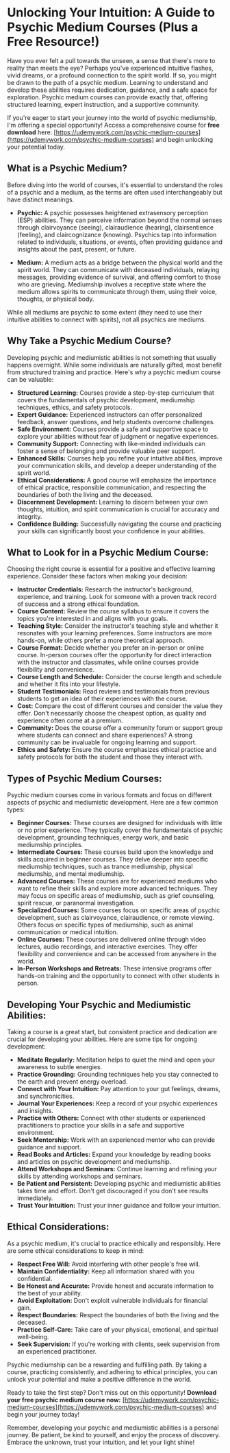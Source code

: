 # Unlocking Your Intuition: A Guide to Psychic Medium Courses (Plus a Free Resource!)

Have you ever felt a pull towards the unseen, a sense that there's more to reality than meets the eye? Perhaps you've experienced intuitive flashes, vivid dreams, or a profound connection to the spirit world. If so, you might be drawn to the path of a psychic medium. Learning to understand and develop these abilities requires dedication, guidance, and a safe space for exploration. Psychic medium courses can provide exactly that, offering structured learning, expert instruction, and a supportive community.

If you're eager to start your journey into the world of psychic mediumship, I'm offering a special opportunity! Access a comprehensive course for **free download** here: [https://udemywork.com/psychic-medium-courses](https://udemywork.com/psychic-medium-courses) and begin unlocking your potential today.

## What is a Psychic Medium?

Before diving into the world of courses, it's essential to understand the roles of a psychic and a medium, as the terms are often used interchangeably but have distinct meanings.

*   **Psychic:** A psychic possesses heightened extrasensory perception (ESP) abilities. They can perceive information beyond the normal senses through clairvoyance (seeing), clairaudience (hearing), clairsentience (feeling), and claircognizance (knowing). Psychics tap into information related to individuals, situations, or events, often providing guidance and insights about the past, present, or future.

*   **Medium:** A medium acts as a bridge between the physical world and the spirit world. They can communicate with deceased individuals, relaying messages, providing evidence of survival, and offering comfort to those who are grieving. Mediumship involves a receptive state where the medium allows spirits to communicate through them, using their voice, thoughts, or physical body.

While all mediums are psychic to some extent (they need to use their intuitive abilities to connect with spirits), not all psychics are mediums.

## Why Take a Psychic Medium Course?

Developing psychic and mediumistic abilities is not something that usually happens overnight. While some individuals are naturally gifted, most benefit from structured training and practice. Here's why a psychic medium course can be valuable:

*   **Structured Learning:** Courses provide a step-by-step curriculum that covers the fundamentals of psychic development, mediumship techniques, ethics, and safety protocols.
*   **Expert Guidance:** Experienced instructors can offer personalized feedback, answer questions, and help students overcome challenges.
*   **Safe Environment:** Courses provide a safe and supportive space to explore your abilities without fear of judgment or negative experiences.
*   **Community Support:** Connecting with like-minded individuals can foster a sense of belonging and provide valuable peer support.
*   **Enhanced Skills:** Courses help you refine your intuitive abilities, improve your communication skills, and develop a deeper understanding of the spirit world.
*   **Ethical Considerations:** A good course will emphasize the importance of ethical practice, responsible communication, and respecting the boundaries of both the living and the deceased.
*   **Discernment Development:** Learning to discern between your own thoughts, intuition, and spirit communication is crucial for accuracy and integrity.
*   **Confidence Building:** Successfully navigating the course and practicing your skills can significantly boost your confidence in your abilities.

## What to Look for in a Psychic Medium Course:

Choosing the right course is essential for a positive and effective learning experience. Consider these factors when making your decision:

*   **Instructor Credentials:** Research the instructor's background, experience, and training. Look for someone with a proven track record of success and a strong ethical foundation.
*   **Course Content:** Review the course syllabus to ensure it covers the topics you're interested in and aligns with your goals.
*   **Teaching Style:** Consider the instructor's teaching style and whether it resonates with your learning preferences. Some instructors are more hands-on, while others prefer a more theoretical approach.
*   **Course Format:** Decide whether you prefer an in-person or online course. In-person courses offer the opportunity for direct interaction with the instructor and classmates, while online courses provide flexibility and convenience.
*   **Course Length and Schedule:** Consider the course length and schedule and whether it fits into your lifestyle.
*   **Student Testimonials:** Read reviews and testimonials from previous students to get an idea of their experiences with the course.
*   **Cost:** Compare the cost of different courses and consider the value they offer. Don't necessarily choose the cheapest option, as quality and experience often come at a premium.
*   **Community:** Does the course offer a community forum or support group where students can connect and share experiences? A strong community can be invaluable for ongoing learning and support.
*   **Ethics and Safety:** Ensure the course emphasizes ethical practice and safety protocols for both the student and those they interact with.

## Types of Psychic Medium Courses:

Psychic medium courses come in various formats and focus on different aspects of psychic and mediumistic development. Here are a few common types:

*   **Beginner Courses:** These courses are designed for individuals with little or no prior experience. They typically cover the fundamentals of psychic development, grounding techniques, energy work, and basic mediumship principles.
*   **Intermediate Courses:** These courses build upon the knowledge and skills acquired in beginner courses. They delve deeper into specific mediumship techniques, such as trance mediumship, physical mediumship, and mental mediumship.
*   **Advanced Courses:** These courses are for experienced mediums who want to refine their skills and explore more advanced techniques. They may focus on specific areas of mediumship, such as grief counseling, spirit rescue, or paranormal investigation.
*   **Specialized Courses:** Some courses focus on specific areas of psychic development, such as clairvoyance, clairaudience, or remote viewing. Others focus on specific types of mediumship, such as animal communication or medical intuition.
*   **Online Courses:** These courses are delivered online through video lectures, audio recordings, and interactive exercises. They offer flexibility and convenience and can be accessed from anywhere in the world.
*   **In-Person Workshops and Retreats:** These intensive programs offer hands-on training and the opportunity to connect with other students in person.

## Developing Your Psychic and Mediumistic Abilities:

Taking a course is a great start, but consistent practice and dedication are crucial for developing your abilities. Here are some tips for ongoing development:

*   **Meditate Regularly:** Meditation helps to quiet the mind and open your awareness to subtle energies.
*   **Practice Grounding:** Grounding techniques help you stay connected to the earth and prevent energy overload.
*   **Connect with Your Intuition:** Pay attention to your gut feelings, dreams, and synchronicities.
*   **Journal Your Experiences:** Keep a record of your psychic experiences and insights.
*   **Practice with Others:** Connect with other students or experienced practitioners to practice your skills in a safe and supportive environment.
*   **Seek Mentorship:** Work with an experienced mentor who can provide guidance and support.
*   **Read Books and Articles:** Expand your knowledge by reading books and articles on psychic development and mediumship.
*   **Attend Workshops and Seminars:** Continue learning and refining your skills by attending workshops and seminars.
*   **Be Patient and Persistent:** Developing psychic and mediumistic abilities takes time and effort. Don't get discouraged if you don't see results immediately.
*   **Trust Your Intuition:** Trust your inner guidance and follow your intuition.

## Ethical Considerations:

As a psychic medium, it's crucial to practice ethically and responsibly. Here are some ethical considerations to keep in mind:

*   **Respect Free Will:** Avoid interfering with other people's free will.
*   **Maintain Confidentiality:** Keep all information shared with you confidential.
*   **Be Honest and Accurate:** Provide honest and accurate information to the best of your ability.
*   **Avoid Exploitation:** Don't exploit vulnerable individuals for financial gain.
*   **Respect Boundaries:** Respect the boundaries of both the living and the deceased.
*   **Practice Self-Care:** Take care of your physical, emotional, and spiritual well-being.
*   **Seek Supervision:** If you're working with clients, seek supervision from an experienced practitioner.

Psychic mediumship can be a rewarding and fulfilling path. By taking a course, practicing consistently, and adhering to ethical principles, you can unlock your potential and make a positive difference in the world.

Ready to take the first step? Don't miss out on this opportunity! **Download your free psychic medium course now:** [https://udemywork.com/psychic-medium-courses](https://udemywork.com/psychic-medium-courses) and begin your journey today!

Remember, developing your psychic and mediumistic abilities is a personal journey. Be patient, be kind to yourself, and enjoy the process of discovery. Embrace the unknown, trust your intuition, and let your light shine!
